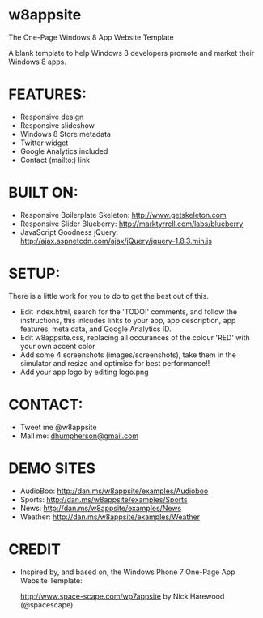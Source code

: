 w8appsite
=========

The One-Page Windows 8 App Website Template

A blank template to help Windows 8 developers promote and market their Windows 8 apps.

FEATURES:
=========
- Responsive design
- Responsive slideshow
- Windows 8 Store metadata
- Twitter widget
- Google Analytics included
- Contact (mailto:) link

BUILT ON:
=========
- Responsive Boilerplate
  Skeleton: http://www.getskeleton.com
- Responsive Slider
  Blueberry: http://marktyrrell.com/labs/blueberry
- JavaScript Goodness
  jQuery: http://ajax.aspnetcdn.com/ajax/jQuery/jquery-1.8.3.min.js

SETUP:
=========
There is a little work for you to do to get the best out of this.

- Edit index.html, search for the 'TODO!' comments, and follow the instructions, this inlcudes links to your app, app description, app features, meta data, and Google Analytics ID. 
- Edit w8appsite.css, replacing all occurances of the colour 'RED' with your own accent color
- Add some 4 screenshots (images/screenshots), take them in the simulator and resize and optimise for best performance!!
- Add your app logo by editing logo.png

CONTACT:
=========
- Tweet me @w8appsite
- Mail me: dhumpherson@gmail.com

DEMO SITES
=========

- AudioBoo: 
  http://dan.ms/w8appsite/examples/Audioboo
- Sports:
  http://dan.ms/w8appsite/examples/Sports
- News:
  http://dan.ms/w8appsite/examples/News
- Weather: 
  http://dan.ms/w8appsite/examples/Weather

CREDIT
=========

- Inspired by, and based on, the Windows Phone 7 One-Page App Website Template:

  http://www.space-scape.com/wp7appsite 
  by Nick Harewood (@spacescape)


